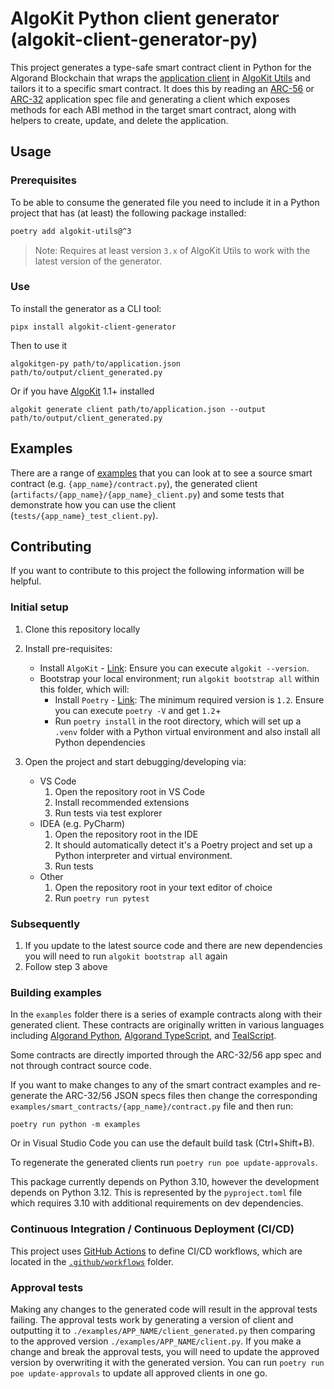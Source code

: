 # AlgoKit Python client generator (algokit-client-generator-py)

This project generates a type-safe smart contract client in Python for the Algorand Blockchain that wraps the [application client](https://algorandfoundation.github.io/algokit-utils-py/html/apidocs/algokit_utils/algokit_utils.html#algokit_utils.ApplicationClient) in [AlgoKit Utils](https://github.com/algorandfoundation/algokit-utils-py) and tailors it to a specific smart contract. It does this by reading an [ARC-56](https://github.com/algorandfoundation/ARCs/pull/258) or [ARC-32](https://github.com/algorandfoundation/ARCs/blob/main/ARCs/arc-0032.md) application spec file and generating a client which exposes methods for each ABI method in the target smart contract, along with helpers to create, update, and delete the application.

## Usage

### Prerequisites

To be able to consume the generated file you need to include it in a Python project that has (at least) the following package installed:

```bash
poetry add algokit-utils@^3
```

> Note: Requires at least version `3.x` of AlgoKit Utils to work with the latest version of the generator.

### Use

To install the generator as a CLI tool:

```
pipx install algokit-client-generator
```

Then to use it

```
algokitgen-py path/to/application.json path/to/output/client_generated.py
```

Or if you have [AlgoKit](https://github.com/algorandfoundation/algokit-cli) 1.1+ installed

```commandline
algokit generate client path/to/application.json --output path/to/output/client_generated.py
```

## Examples

There are a range of [examples](./examples) that you can look at to see a source smart contract (e.g. `{app_name}/contract.py`), the generated client (`artifacts/{app_name}/{app_name}_client.py`) and some tests that demonstrate how you can use the client (`tests/{app_name}_test_client.py`).

## Contributing

If you want to contribute to this project the following information will be helpful.

### Initial setup

1. Clone this repository locally
2. Install pre-requisites:

    - Install `AlgoKit` - [Link](https://github.com/algorandfoundation/algokit-cli#install): Ensure you can execute `algokit --version`.
    - Bootstrap your local environment; run `algokit bootstrap all` within this folder, which will:
        - Install `Poetry` - [Link](https://python-poetry.org/docs/#installation): The minimum required version is `1.2`. Ensure you can execute `poetry -V` and get `1.2`+
        - Run `poetry install` in the root directory, which will set up a `.venv` folder with a Python virtual environment and also install all Python dependencies

3. Open the project and start debugging/developing via:
    - VS Code
        1. Open the repository root in VS Code
        2. Install recommended extensions
        3. Run tests via test explorer
    - IDEA (e.g. PyCharm)
        1. Open the repository root in the IDE
        2. It should automatically detect it's a Poetry project and set up a Python interpreter and virtual environment.
        3. Run tests
    - Other
        1. Open the repository root in your text editor of choice
        2. Run `poetry run pytest`

### Subsequently

1. If you update to the latest source code and there are new dependencies you will need to run `algokit bootstrap all` again
2. Follow step 3 above

### Building examples

In the `examples` folder there is a series of example contracts along with their generated client. These contracts are originally written in various languages including [Algorand Python](https://github.com/algorandfoundation/puya), [Algorand TypeScript](https://github.com/algorandfoundation/puya-ts), and [TealScript](https://github.com/algorandfoundation/TEALScript).

Some contracts are directly imported through the ARC-32/56 app spec and not through contract source code.

If you want to make changes to any of the smart contract examples and re-generate the ARC-32/56 JSON specs files then change the corresponding `examples/smart_contracts/{app_name}/contract.py` file and then run:

```
poetry run python -m examples
```

Or in Visual Studio Code you can use the default build task (Ctrl+Shift+B).

To regenerate the generated clients run `poetry run poe update-approvals`.

This package currently depends on Python 3.10, however the development depends on Python 3.12. This is represented by the `pyproject.toml` file which requires 3.10 with additional requirements on dev dependencies.

### Continuous Integration / Continuous Deployment (CI/CD)

This project uses [GitHub Actions](https://docs.github.com/en/actions/learn-github-actions/understanding-github-actions) to define CI/CD workflows, which are located in the [`.github/workflows`](./.github/workflows) folder.

### Approval tests

Making any changes to the generated code will result in the approval tests failing. The approval tests work by generating a version of client and outputting it to `./examples/APP_NAME/client_generated.py` then comparing to the approved version `./examples/APP_NAME/client.py`. If you make a change and break the approval tests, you will need to update the approved version by overwriting it with the generated version. You can run `poetry run poe update-approvals` to update all approved clients in one go.
